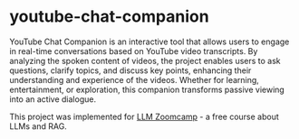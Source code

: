 # youtube-chat-companion

YouTube Chat Companion is an interactive tool that allows users to engage in real-time conversations based on YouTube video transcripts. By analyzing the spoken content of videos, the project enables users to ask questions, clarify topics, and discuss key points, enhancing their understanding and experience of the videos. Whether for learning, entertainment, or exploration, this companion transforms passive viewing into an active dialogue.

This project was implemented for 
[LLM Zoomcamp](https://github.com/DataTalksClub/llm-zoomcamp) -
a free course about LLMs and RAG.


